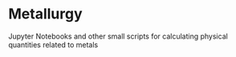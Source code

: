 # Metallurgy
Jupyter Notebooks and other small scripts for calculating physical quantities related to metals
